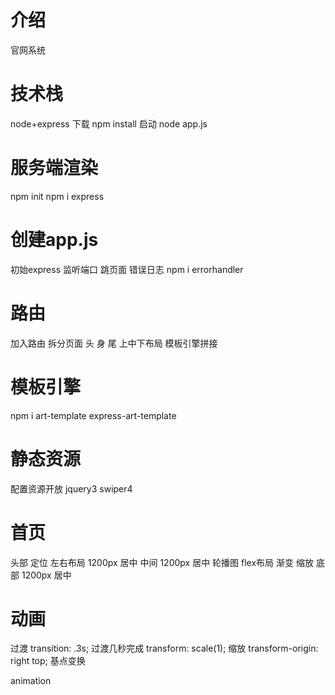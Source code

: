 # 介绍
  官网系统

# 技术栈
  node+express
  下载
  npm install
  启动
  node app.js

# 服务端渲染
  npm init
  npm i express

# 创建app.js
  初始express
  监听端口
  跳页面
  错误日志
    npm i errorhandler

# 路由
  加入路由
  拆分页面 头 身 尾
  上中下布局
  模板引擎拼接

# 模板引擎
  npm i art-template express-art-template

# 静态资源
  配置资源开放
  jquery3
  swiper4

# 首页
  头部 
    定位 左右布局 1200px 居中
  中间 
    1200px 居中
    轮播图
    flex布局
    渐变
    缩放
  底部
    1200px 居中

# 动画
  过渡
    transition: .3s; 过渡几秒完成
    transform: scale(1); 缩放 
    transform-origin: right top; 基点变换

  animation
    